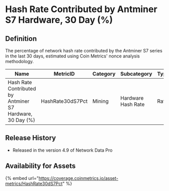 # Hash Rate Contributed by Antminer S7 Hardware, 30 Day (%)

## Definition

The percentage of network hash rate contributed by the Antminer S7 series in the last 30 days, estimated using Coin Metrics' nonce analysis methodology.

| Name                                                      | MetricID         | Category | Subcategory        | Type  | Unit          | Interval |
| --------------------------------------------------------- | ---------------- | -------- | ------------------ | ----- | ------------- | -------- |
| Hash Rate Contributed by Antminer S7 Hardware, 30 Day (%) | HashRate30dS7Pct | Mining   | Hardware Hash Rate | Ratio | Dimensionless | 30 days  |

## Release History

* Released in the version 4.9 of Network Data Pro

## Availability for Assets

{% embed url="https://coverage.coinmetrics.io/asset-metrics/HashRate30dS7Pct" %}
